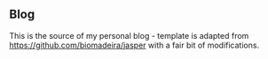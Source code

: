 ## Blog

This is the source of my personal blog - template is adapted from https://github.com/biomadeira/jasper with a fair bit of modifications.
